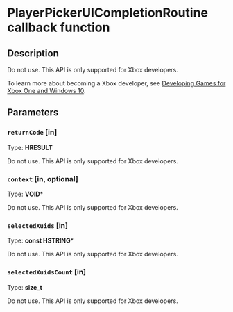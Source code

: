 # PlayerPickerUICompletionRoutine callback function

## Description

Do not use. This API is only supported for Xbox developers.

To learn more about becoming a Xbox developer, see [Developing Games for Xbox One and Windows 10](https://www.xbox.com/Developers).

## Parameters

### `returnCode` [in]

Type: **HRESULT**

Do not use. This API is only supported for Xbox developers.

### `context` [in, optional]

Type: **VOID***

Do not use. This API is only supported for Xbox developers.

### `selectedXuids` [in]

Type: **const HSTRING***

Do not use. This API is only supported for Xbox developers.

### `selectedXuidsCount` [in]

Type: **size_t**

Do not use. This API is only supported for Xbox developers.